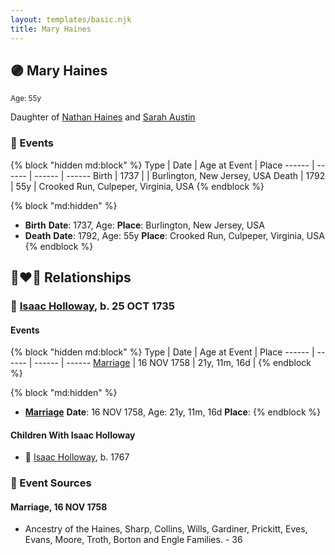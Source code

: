 ```yaml
---
layout: templates/basic.njk
title: Mary Haines
---
```

## 🟣 Mary Haines
<small>Age: 55y</small>

Daughter of [Nathan Haines](/people/7/74064515) and [Sarah Austin](/people/4/4530755)

### 📆 Events

{% block "hidden md:block" %}
Type | Date | Age at Event | Place
------ | ------ | ------ | ------
Birth | 1737 |  | Burlington, New Jersey, USA
Death | 1792 | 55y | Crooked Run, Culpeper, Virginia, USA
{% endblock %}

{% block "md:hidden" %}
- **Birth**
**Date**: 1737, Age:
**Place**: Burlington, New Jersey, USA
- **Death**
**Date**: 1792, Age: 55y
**Place**: Crooked Run, Culpeper, Virginia, USA
{% endblock %}

## 👩‍❤️‍👨 Relationships

### 🔵 [Isaac Holloway](/people/9/97947565), b. 25 OCT 1735

#### Events

{% block "hidden md:block" %}
Type | Date | Age at Event | Place
------ | ------ | ------ | ------
[Marriage](#event-family-0-event-0) | 16 NOV 1758 | 21y, 11m, 16d |
{% endblock %}

{% block "md:hidden" %}
- **[Marriage](#event-family-0-event-0)**
**Date**: 16 NOV 1758, Age: 21y, 11m, 16d
**Place**:
{% endblock %}

#### Children With Isaac Holloway
* 🔵 [Isaac Holloway](/people/9/9759504), b. 1767
### 📰 Event Sources

#### <a id="event-family-0-event-0"></a> Marriage, 16 NOV 1758
* Ancestry of the Haines, Sharp, Collins, Wills, Gardiner, Prickitt, Eves, Evans, Moore, Troth, Borton and Engle Families.  - 36
